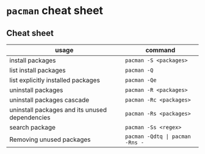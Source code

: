 # `pacman` cheat sheet

## Cheat sheet

|usage|command|
|---|---|
|install packages|`pacman -S <packages>`|
|list install packages|`pacman -Q`|
|list explicitly installed packages|`pacman -Qe`|
|uninstall packages|`pacman -R <packages>`|
|uninstall packages cascade|`pacman -Rc <packages>`|
|uninstall packages and its unused dependencies|`pacman -Rs <packages>`|
|search package|`pacman -Ss <regex>`|
|Removing unused packages|`pacman -Qdtq \| pacman -Rns -`|
